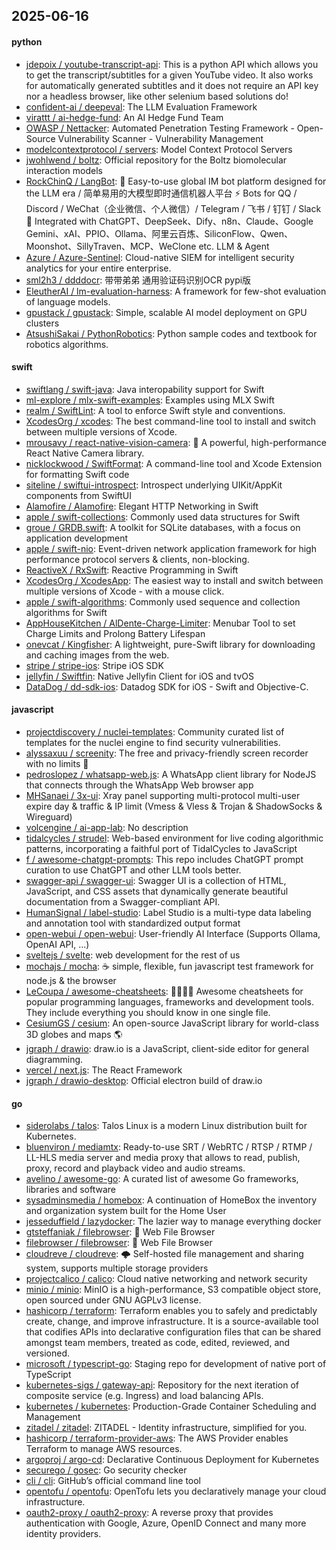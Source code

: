 ## 2025-06-16

#### python
* [jdepoix / youtube-transcript-api](https://github.com/jdepoix/youtube-transcript-api): This is a python API which allows you to get the transcript/subtitles for a given YouTube video. It also works for automatically generated subtitles and it does not require an API key nor a headless browser, like other selenium based solutions do!
* [confident-ai / deepeval](https://github.com/confident-ai/deepeval): The LLM Evaluation Framework
* [virattt / ai-hedge-fund](https://github.com/virattt/ai-hedge-fund): An AI Hedge Fund Team
* [OWASP / Nettacker](https://github.com/OWASP/Nettacker): Automated Penetration Testing Framework - Open-Source Vulnerability Scanner - Vulnerability Management
* [modelcontextprotocol / servers](https://github.com/modelcontextprotocol/servers): Model Context Protocol Servers
* [jwohlwend / boltz](https://github.com/jwohlwend/boltz): Official repository for the Boltz biomolecular interaction models
* [RockChinQ / LangBot](https://github.com/RockChinQ/LangBot): 🤩 Easy-to-use global IM bot platform designed for the LLM era / 简单易用的大模型即时通信机器人平台 ⚡️ Bots for QQ / Discord / WeChat（企业微信、个人微信）/ Telegram / 飞书 / 钉钉 / Slack 🧩 Integrated with ChatGPT、DeepSeek、Dify、n8n、Claude、Google Gemini、xAI、PPIO、Ollama、阿里云百炼、SiliconFlow、Qwen、Moonshot、SillyTraven、MCP、WeClone etc. LLM & Agent
* [Azure / Azure-Sentinel](https://github.com/Azure/Azure-Sentinel): Cloud-native SIEM for intelligent security analytics for your entire enterprise.
* [sml2h3 / ddddocr](https://github.com/sml2h3/ddddocr): 带带弟弟 通用验证码识别OCR pypi版
* [EleutherAI / lm-evaluation-harness](https://github.com/EleutherAI/lm-evaluation-harness): A framework for few-shot evaluation of language models.
* [gpustack / gpustack](https://github.com/gpustack/gpustack): Simple, scalable AI model deployment on GPU clusters
* [AtsushiSakai / PythonRobotics](https://github.com/AtsushiSakai/PythonRobotics): Python sample codes and textbook for robotics algorithms.

#### swift
* [swiftlang / swift-java](https://github.com/swiftlang/swift-java): Java interopability support for Swift
* [ml-explore / mlx-swift-examples](https://github.com/ml-explore/mlx-swift-examples): Examples using MLX Swift
* [realm / SwiftLint](https://github.com/realm/SwiftLint): A tool to enforce Swift style and conventions.
* [XcodesOrg / xcodes](https://github.com/XcodesOrg/xcodes): The best command-line tool to install and switch between multiple versions of Xcode.
* [mrousavy / react-native-vision-camera](https://github.com/mrousavy/react-native-vision-camera): 📸 A powerful, high-performance React Native Camera library.
* [nicklockwood / SwiftFormat](https://github.com/nicklockwood/SwiftFormat): A command-line tool and Xcode Extension for formatting Swift code
* [siteline / swiftui-introspect](https://github.com/siteline/swiftui-introspect): Introspect underlying UIKit/AppKit components from SwiftUI
* [Alamofire / Alamofire](https://github.com/Alamofire/Alamofire): Elegant HTTP Networking in Swift
* [apple / swift-collections](https://github.com/apple/swift-collections): Commonly used data structures for Swift
* [groue / GRDB.swift](https://github.com/groue/GRDB.swift): A toolkit for SQLite databases, with a focus on application development
* [apple / swift-nio](https://github.com/apple/swift-nio): Event-driven network application framework for high performance protocol servers & clients, non-blocking.
* [ReactiveX / RxSwift](https://github.com/ReactiveX/RxSwift): Reactive Programming in Swift
* [XcodesOrg / XcodesApp](https://github.com/XcodesOrg/XcodesApp): The easiest way to install and switch between multiple versions of Xcode - with a mouse click.
* [apple / swift-algorithms](https://github.com/apple/swift-algorithms): Commonly used sequence and collection algorithms for Swift
* [AppHouseKitchen / AlDente-Charge-Limiter](https://github.com/AppHouseKitchen/AlDente-Charge-Limiter): Menubar Tool to set Charge Limits and Prolong Battery Lifespan
* [onevcat / Kingfisher](https://github.com/onevcat/Kingfisher): A lightweight, pure-Swift library for downloading and caching images from the web.
* [stripe / stripe-ios](https://github.com/stripe/stripe-ios): Stripe iOS SDK
* [jellyfin / Swiftfin](https://github.com/jellyfin/Swiftfin): Native Jellyfin Client for iOS and tvOS
* [DataDog / dd-sdk-ios](https://github.com/DataDog/dd-sdk-ios): Datadog SDK for iOS - Swift and Objective-C.

#### javascript
* [projectdiscovery / nuclei-templates](https://github.com/projectdiscovery/nuclei-templates): Community curated list of templates for the nuclei engine to find security vulnerabilities.
* [alyssaxuu / screenity](https://github.com/alyssaxuu/screenity): The free and privacy-friendly screen recorder with no limits 🎥
* [pedroslopez / whatsapp-web.js](https://github.com/pedroslopez/whatsapp-web.js): A WhatsApp client library for NodeJS that connects through the WhatsApp Web browser app
* [MHSanaei / 3x-ui](https://github.com/MHSanaei/3x-ui): Xray panel supporting multi-protocol multi-user expire day & traffic & IP limit (Vmess & Vless & Trojan & ShadowSocks & Wireguard)
* [volcengine / ai-app-lab](https://github.com/volcengine/ai-app-lab): No description
* [tidalcycles / strudel](https://github.com/tidalcycles/strudel): Web-based environment for live coding algorithmic patterns, incorporating a faithful port of TidalCycles to JavaScript
* [f / awesome-chatgpt-prompts](https://github.com/f/awesome-chatgpt-prompts): This repo includes ChatGPT prompt curation to use ChatGPT and other LLM tools better.
* [swagger-api / swagger-ui](https://github.com/swagger-api/swagger-ui): Swagger UI is a collection of HTML, JavaScript, and CSS assets that dynamically generate beautiful documentation from a Swagger-compliant API.
* [HumanSignal / label-studio](https://github.com/HumanSignal/label-studio): Label Studio is a multi-type data labeling and annotation tool with standardized output format
* [open-webui / open-webui](https://github.com/open-webui/open-webui): User-friendly AI Interface (Supports Ollama, OpenAI API, ...)
* [sveltejs / svelte](https://github.com/sveltejs/svelte): web development for the rest of us
* [mochajs / mocha](https://github.com/mochajs/mocha): ☕️ simple, flexible, fun javascript test framework for node.js & the browser
* [LeCoupa / awesome-cheatsheets](https://github.com/LeCoupa/awesome-cheatsheets): 👩‍💻👨‍💻 Awesome cheatsheets for popular programming languages, frameworks and development tools. They include everything you should know in one single file.
* [CesiumGS / cesium](https://github.com/CesiumGS/cesium): An open-source JavaScript library for world-class 3D globes and maps 🌎
* [jgraph / drawio](https://github.com/jgraph/drawio): draw.io is a JavaScript, client-side editor for general diagramming.
* [vercel / next.js](https://github.com/vercel/next.js): The React Framework
* [jgraph / drawio-desktop](https://github.com/jgraph/drawio-desktop): Official electron build of draw.io

#### go
* [siderolabs / talos](https://github.com/siderolabs/talos): Talos Linux is a modern Linux distribution built for Kubernetes.
* [bluenviron / mediamtx](https://github.com/bluenviron/mediamtx): Ready-to-use SRT / WebRTC / RTSP / RTMP / LL-HLS media server and media proxy that allows to read, publish, proxy, record and playback video and audio streams.
* [avelino / awesome-go](https://github.com/avelino/awesome-go): A curated list of awesome Go frameworks, libraries and software
* [sysadminsmedia / homebox](https://github.com/sysadminsmedia/homebox): A continuation of HomeBox the inventory and organization system built for the Home User
* [jesseduffield / lazydocker](https://github.com/jesseduffield/lazydocker): The lazier way to manage everything docker
* [gtsteffaniak / filebrowser](https://github.com/gtsteffaniak/filebrowser): 📂 Web File Browser
* [filebrowser / filebrowser](https://github.com/filebrowser/filebrowser): 📂 Web File Browser
* [cloudreve / cloudreve](https://github.com/cloudreve/cloudreve): 🌩 Self-hosted file management and sharing system, supports multiple storage providers
* [projectcalico / calico](https://github.com/projectcalico/calico): Cloud native networking and network security
* [minio / minio](https://github.com/minio/minio): MinIO is a high-performance, S3 compatible object store, open sourced under GNU AGPLv3 license.
* [hashicorp / terraform](https://github.com/hashicorp/terraform): Terraform enables you to safely and predictably create, change, and improve infrastructure. It is a source-available tool that codifies APIs into declarative configuration files that can be shared amongst team members, treated as code, edited, reviewed, and versioned.
* [microsoft / typescript-go](https://github.com/microsoft/typescript-go): Staging repo for development of native port of TypeScript
* [kubernetes-sigs / gateway-api](https://github.com/kubernetes-sigs/gateway-api): Repository for the next iteration of composite service (e.g. Ingress) and load balancing APIs.
* [kubernetes / kubernetes](https://github.com/kubernetes/kubernetes): Production-Grade Container Scheduling and Management
* [zitadel / zitadel](https://github.com/zitadel/zitadel): ZITADEL - Identity infrastructure, simplified for you.
* [hashicorp / terraform-provider-aws](https://github.com/hashicorp/terraform-provider-aws): The AWS Provider enables Terraform to manage AWS resources.
* [argoproj / argo-cd](https://github.com/argoproj/argo-cd): Declarative Continuous Deployment for Kubernetes
* [securego / gosec](https://github.com/securego/gosec): Go security checker
* [cli / cli](https://github.com/cli/cli): GitHub’s official command line tool
* [opentofu / opentofu](https://github.com/opentofu/opentofu): OpenTofu lets you declaratively manage your cloud infrastructure.
* [oauth2-proxy / oauth2-proxy](https://github.com/oauth2-proxy/oauth2-proxy): A reverse proxy that provides authentication with Google, Azure, OpenID Connect and many more identity providers.
